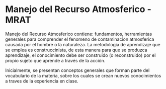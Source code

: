 # Manejo del Recurso Atmosferico - MRAT

Manejo del Recurso Atmosferico contiene: fundamentos, herramientas generales para comprender 
el fenomeno de contaminacion atmosferica causada por el hombre o la naturaleza.  La metodologia 
de aprendizaje que se emplea es construccinista, de esta manera para que se produzca aprendizaje, 
el conocimiento debe ser construido (o reconstruido) por el propio sujeto que aprende a través 
de la acción. 

Inicialmente, se presentan conceptos generales que forman parte del vocabulario de la materia, 
sobre los cuales se crean nuevos conocimientos a traves de la experiencia en clase.  


